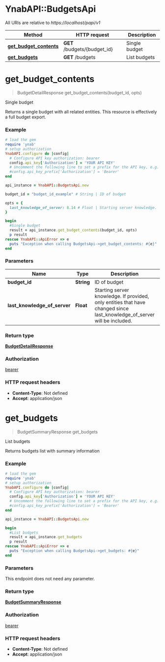 # YnabAPI::BudgetsApi

All URIs are relative to *https://localhost/papi/v1*

Method | HTTP request | Description
------------- | ------------- | -------------
[**get_budget_contents**](BudgetsApi.md#get_budget_contents) | **GET** /budgets/{budget_id} | Single budget
[**get_budgets**](BudgetsApi.md#get_budgets) | **GET** /budgets | List budgets


# **get_budget_contents**
> BudgetDetailResponse get_budget_contents(budget_id, opts)

Single budget

Returns a single budget with all related entities.  This resource is effectively a full budget export.

### Example
```ruby
# load the gem
require 'ynab'
# setup authorization
YnabAPI.configure do |config|
  # Configure API key authorization: bearer
  config.api_key['Authorization'] = 'YOUR API KEY'
  # Uncomment the following line to set a prefix for the API key, e.g. 'Bearer' (defaults to nil)
  #config.api_key_prefix['Authorization'] = 'Bearer'
end

api_instance = YnabAPI::BudgetsApi.new

budget_id = "budget_id_example" # String | ID of budget

opts = { 
  last_knowledge_of_server: 8.14 # Float | Starting server knowledge.  If provided, only entities that have changed since last_knowledge_of_server will be included.
}

begin
  #Single budget
  result = api_instance.get_budget_contents(budget_id, opts)
  p result
rescue YnabAPI::ApiError => e
  puts "Exception when calling BudgetsApi->get_budget_contents: #{e}"
end
```

### Parameters

Name | Type | Description  | Notes
------------- | ------------- | ------------- | -------------
 **budget_id** | **String**| ID of budget | 
 **last_knowledge_of_server** | **Float**| Starting server knowledge.  If provided, only entities that have changed since last_knowledge_of_server will be included. | [optional] 

### Return type

[**BudgetDetailResponse**](BudgetDetailResponse.md)

### Authorization

[bearer](../README.md#bearer)

### HTTP request headers

 - **Content-Type**: Not defined
 - **Accept**: application/json



# **get_budgets**
> BudgetSummaryResponse get_budgets

List budgets

Returns budgets list with summary information

### Example
```ruby
# load the gem
require 'ynab'
# setup authorization
YnabAPI.configure do |config|
  # Configure API key authorization: bearer
  config.api_key['Authorization'] = 'YOUR API KEY'
  # Uncomment the following line to set a prefix for the API key, e.g. 'Bearer' (defaults to nil)
  #config.api_key_prefix['Authorization'] = 'Bearer'
end

api_instance = YnabAPI::BudgetsApi.new

begin
  #List budgets
  result = api_instance.get_budgets
  p result
rescue YnabAPI::ApiError => e
  puts "Exception when calling BudgetsApi->get_budgets: #{e}"
end
```

### Parameters
This endpoint does not need any parameter.

### Return type

[**BudgetSummaryResponse**](BudgetSummaryResponse.md)

### Authorization

[bearer](../README.md#bearer)

### HTTP request headers

 - **Content-Type**: Not defined
 - **Accept**: application/json



